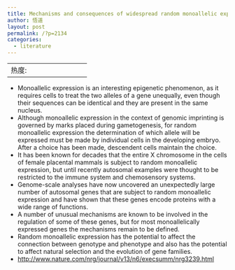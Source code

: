 ```yaml
---
title: Mechanisms and consequences of widespread random monoallelic expression
author: 悟道
layout: post
permalink: /?p=2134
categories:
  - literature
---
```

<table>
  <tr cellpadding=0><td>
    热度:
  </td><td cellpadding=0><img src='http://210.75.224.29/wordpress/wp-content/plugins/statpresscn/images/sun.gif' width=10 height=10 border=0 /></td><td cellpadding=0><img src='http://210.75.224.29/wordpress/wp-content/plugins/statpresscn/images/sun_dark.gif' width=10 height=10 border=0 /></td><td cellpadding=0><img src='http://210.75.224.29/wordpress/wp-content/plugins/statpresscn/images/sun_dark.gif' width=10 height=10 border=0 /></td><td cellpadding=0><img src='http://210.75.224.29/wordpress/wp-content/plugins/statpresscn/images/sun_dark.gif' width=10 height=10 border=0 /></td><td cellpadding=0><img src='http://210.75.224.29/wordpress/wp-content/plugins/statpresscn/images/sun_dark.gif' width=10 height=10 border=0 /></td></tr>
</table>

*   Monoallelic expression is an interesting epigenetic phenomenon, as it requires cells to treat the two alleles of a gene unequally, even though their sequences can be identical and they are present in the same nucleus.
*   Although monoallelic expression in the context of genomic imprinting is governed by marks placed during gametogenesis, for random monoallelic expression the determination of which allele will be expressed must be made by individual cells in the developing embryo. After a choice has been made, descendent cells maintain the choice.
*   It has been known for decades that the entire X chromosome in the cells of female placental mammals is subject to random monoallelic expression, but until recently autosomal examples were thought to be restricted to the immune system and chemosensory systems.
*   Genome-scale analyses have now uncovered an unexpectedly large number of autosomal genes that are subject to random monoallelic expression and have shown that these genes encode proteins with a wide range of functions.
*   A number of unusual mechanisms are known to be involved in the regulation of some of these genes, but for most monoallelically expressed genes the mechanisms remain to be defined.
*   Random monoallelic expression has the potential to affect the connection between genotype and phenotype and also has the potential to affect natural selection and the evolution of gene families.
*   http://www.nature.com/nrg/journal/v13/n6/execsumm/nrg3239.html